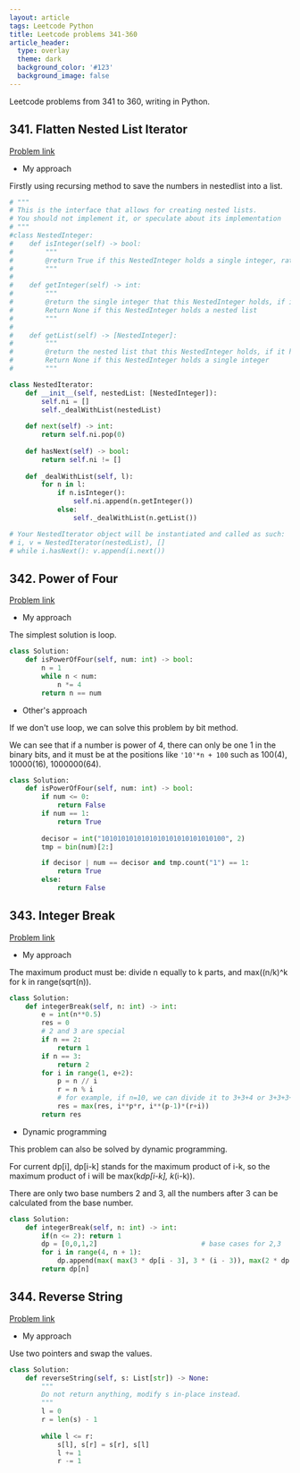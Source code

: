 ```yaml
---
layout: article
tags: Leetcode Python
title: Leetcode problems 341-360
article_header:
  type: overlay
  theme: dark
  background_color: '#123'
  background_image: false
---
```


Leetcode problems from 341 to 360, writing in Python.

<!--more-->

## 341. Flatten Nested List Iterator

[Problem link](https://leetcode.com/problems/flatten-nested-list-iterator/)

- My approach

Firstly using recursing method to save the numbers in nestedlist into a list.

```python
# """
# This is the interface that allows for creating nested lists.
# You should not implement it, or speculate about its implementation
# """
#class NestedInteger:
#    def isInteger(self) -> bool:
#        """
#        @return True if this NestedInteger holds a single integer, rather than a nested list.
#        """
#
#    def getInteger(self) -> int:
#        """
#        @return the single integer that this NestedInteger holds, if it holds a single integer
#        Return None if this NestedInteger holds a nested list
#        """
#
#    def getList(self) -> [NestedInteger]:
#        """
#        @return the nested list that this NestedInteger holds, if it holds a nested list
#        Return None if this NestedInteger holds a single integer
#        """

class NestedIterator:
    def __init__(self, nestedList: [NestedInteger]):
        self.ni = []
        self._dealWithList(nestedList)
    
    def next(self) -> int:  
        return self.ni.pop(0)
    
    def hasNext(self) -> bool:
        return self.ni != []
        
    def _dealWithList(self, l):
        for n in l:
            if n.isInteger():
                self.ni.append(n.getInteger())
            else:
                self._dealWithList(n.getList())

# Your NestedIterator object will be instantiated and called as such:
# i, v = NestedIterator(nestedList), []
# while i.hasNext(): v.append(i.next())
```


## 342. Power of Four

[Problem link](https://leetcode.com/problems/power-of-four/submissions/)

- My approach

The simplest solution is loop.

```python
class Solution:
    def isPowerOfFour(self, num: int) -> bool:
        n = 1
        while n < num:
            n *= 4
        return n == num
```

- Other's approach

If we don't use loop, we can solve this problem by bit method.

We can see that if a number is power of 4, there can only be one 1 in the binary bits, and it must be at the positions like `'10'*n + 100` such as 100(4), 10000(16), 1000000(64).

```python
class Solution:
    def isPowerOfFour(self, num: int) -> bool:
        if num <= 0:
            return False
        if num == 1:
            return True
        
        decisor = int("1010101010101010101010101010100", 2)
        tmp = bin(num)[2:]

        if decisor | num == decisor and tmp.count("1") == 1:
            return True
        else:
            return False
```


## 343. Integer Break

[Problem link](https://leetcode.com/problems/integer-break/)

- My approach

The maximum product must be: divide n equally to k parts, and max((n/k)^k for k in range(sqrt(n)).

```python
class Solution:
    def integerBreak(self, n: int) -> int:
        e = int(n**0.5)
        res = 0
        # 2 and 3 are special
        if n == 2:
            return 1
        if n == 3:
            return 2
        for i in range(1, e+2):
            p = n // i
            r = n % i
            # for example, if n=10, we can divide it to 3+3+4 or 3+3+3+1, so there are two answers, we take the larger one
            res = max(res, i**p*r, i**(p-1)*(r+i))
        return res
```

- Dynamic programming

This problem can also be solved by dynamic programming.

For current dp[i], dp[i-k] stands for the maximum product of i-k, so the maximum product of i will be max(k*dp[i-k], k*(i-k)).

There are only two base numbers 2 and 3, all the numbers after 3 can be calculated from the base number.

```python
class Solution:
    def integerBreak(self, n: int) -> int:
        if(n <= 2): return 1
        dp = [0,0,1,2]                          # base cases for 2,3
        for i in range(4, n + 1):
            dp.append(max( max(3 * dp[i - 3], 3 * (i - 3)), max(2 * dp[i - 2], 2 * (i - 2)) ))         # appending to dp list
        return dp[n]
```


## 344. Reverse String

[Problem link](https://leetcode.com/problems/reverse-string/)

- My approach

Use two pointers and swap the values.

```python
class Solution:
    def reverseString(self, s: List[str]) -> None:
        """
        Do not return anything, modify s in-place instead.
        """
        l = 0
        r = len(s) - 1
        
        while l <= r:
            s[l], s[r] = s[r], s[l]
            l += 1
            r -= 1
```
